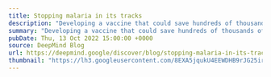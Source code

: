 ```yaml
---
title: Stopping malaria in its tracks
description: "Developing a vaccine that could save hundreds of thousands of lives"
summary: "Developing a vaccine that could save hundreds of thousands of lives"
pubDate: Thu, 13 Oct 2022 15:00:00 +0000
source: DeepMind Blog
url: https://deepmind.google/discover/blog/stopping-malaria-in-its-tracks/
thumbnail: "https://lh3.googleusercontent.com/8EXA5jqukU4EEWDHB9rJG25ir12WetmJlMuErPLe7hJUaGdIjXIA51D-PcxCMjNf9IVu3QxaZRbs4isgJsBsVpaHZjbgK4XM3MCc-8XOgcQ9-sqYWQ=w1200-h630-n-nu"
---
```



